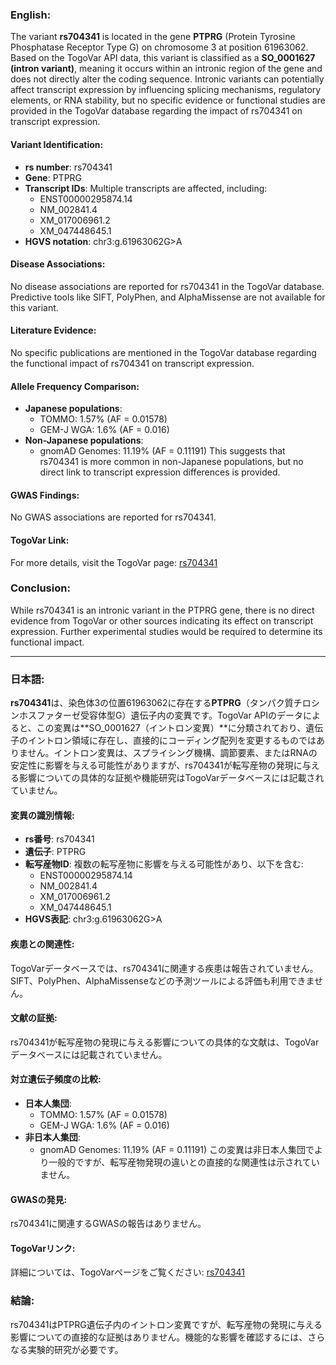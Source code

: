 ### English:
The variant **rs704341** is located in the gene **PTPRG** (Protein Tyrosine Phosphatase Receptor Type G) on chromosome 3 at position 61963062. Based on the TogoVar API data, this variant is classified as a **SO_0001627 (intron variant)**, meaning it occurs within an intronic region of the gene and does not directly alter the coding sequence. Intronic variants can potentially affect transcript expression by influencing splicing mechanisms, regulatory elements, or RNA stability, but no specific evidence or functional studies are provided in the TogoVar database regarding the impact of rs704341 on transcript expression.

#### Variant Identification:
- **rs number**: rs704341
- **Gene**: PTPRG
- **Transcript IDs**: Multiple transcripts are affected, including:
  - ENST00000295874.14
  - NM_002841.4
  - XM_017006961.2
  - XM_047448645.1
- **HGVS notation**: chr3:g.61963062G>A

#### Disease Associations:
No disease associations are reported for rs704341 in the TogoVar database. Predictive tools like SIFT, PolyPhen, and AlphaMissense are not available for this variant.

#### Literature Evidence:
No specific publications are mentioned in the TogoVar database regarding the functional impact of rs704341 on transcript expression.

#### Allele Frequency Comparison:
- **Japanese populations**:
  - TOMMO: 1.57% (AF = 0.01578)
  - GEM-J WGA: 1.6% (AF = 0.016)
- **Non-Japanese populations**:
  - gnomAD Genomes: 11.19% (AF = 0.11191)
This suggests that rs704341 is more common in non-Japanese populations, but no direct link to transcript expression differences is provided.

#### GWAS Findings:
No GWAS associations are reported for rs704341.

#### TogoVar Link:
For more details, visit the TogoVar page: [rs704341](https://togovar.org/variant/tgv12747289)

### Conclusion:
While rs704341 is an intronic variant in the PTPRG gene, there is no direct evidence from TogoVar or other sources indicating its effect on transcript expression. Further experimental studies would be required to determine its functional impact.

---

### 日本語:
**rs704341**は、染色体3の位置61963062に存在する**PTPRG**（タンパク質チロシンホスファターゼ受容体型G）遺伝子内の変異です。TogoVar APIのデータによると、この変異は**SO_0001627（イントロン変異）**に分類されており、遺伝子のイントロン領域に存在し、直接的にコーディング配列を変更するものではありません。イントロン変異は、スプライシング機構、調節要素、またはRNAの安定性に影響を与える可能性がありますが、rs704341が転写産物の発現に与える影響についての具体的な証拠や機能研究はTogoVarデータベースには記載されていません。

#### 変異の識別情報:
- **rs番号**: rs704341
- **遺伝子**: PTPRG
- **転写産物ID**: 複数の転写産物に影響を与える可能性があり、以下を含む:
  - ENST00000295874.14
  - NM_002841.4
  - XM_017006961.2
  - XM_047448645.1
- **HGVS表記**: chr3:g.61963062G>A

#### 疾患との関連性:
TogoVarデータベースでは、rs704341に関連する疾患は報告されていません。SIFT、PolyPhen、AlphaMissenseなどの予測ツールによる評価も利用できません。

#### 文献の証拠:
rs704341が転写産物の発現に与える影響についての具体的な文献は、TogoVarデータベースには記載されていません。

#### 対立遺伝子頻度の比較:
- **日本人集団**:
  - TOMMO: 1.57% (AF = 0.01578)
  - GEM-J WGA: 1.6% (AF = 0.016)
- **非日本人集団**:
  - gnomAD Genomes: 11.19% (AF = 0.11191)
この変異は非日本人集団でより一般的ですが、転写産物発現の違いとの直接的な関連性は示されていません。

#### GWASの発見:
rs704341に関連するGWASの報告はありません。

#### TogoVarリンク:
詳細については、TogoVarページをご覧ください: [rs704341](https://togovar.org/variant/tgv12747289)

### 結論:
rs704341はPTPRG遺伝子内のイントロン変異ですが、転写産物の発現に与える影響についての直接的な証拠はありません。機能的な影響を確認するには、さらなる実験的研究が必要です。